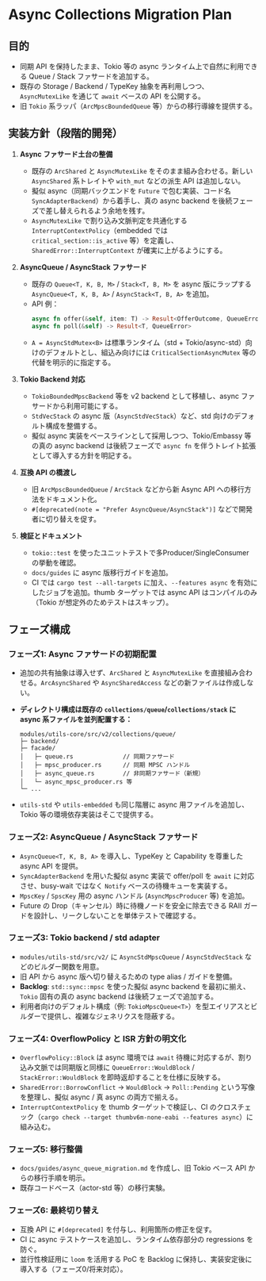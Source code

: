 # Async Collections Migration Plan

## 目的
- 同期 API を保持したまま、Tokio 等の async ランタイム上で自然に利用できる Queue / Stack ファサードを追加する。
- 既存の Storage / Backend / TypeKey 抽象を再利用しつつ、`AsyncMutexLike` を通じて `await` ベースの API を公開する。
- 旧 `Tokio` 系ラッパ（`ArcMpscBoundedQueue` 等）からの移行導線を提供する。

## 実装方針（段階的開発）

1. **Async ファサード土台の整備**
   - 既存の `ArcShared` と `AsyncMutexLike` をそのまま組み合わせる。新しい `AsyncShared` 系トレイトや `with_mut` などの派生 API は追加しない。
   - 擬似 async（同期バックエンドを `Future` で包む実装、コード名 `SyncAdapterBackend`）から着手し、真の async backend を後続フェーズで差し替えられるよう余地を残す。
   - `AsyncMutexLike` で割り込み文脈判定を共通化する `InterruptContextPolicy`（embedded では `critical_section::is_active` 等）を定義し、`SharedError::InterruptContext` が確実に上がるようにする。

2. **AsyncQueue / AsyncStack ファサード**
   - 既存の `Queue<T, K, B, M>` / `Stack<T, B, M>` を async 版にラップする `AsyncQueue<T, K, B, A>` / `AsyncStack<T, B, A>` を追加。
   - API 例：
     ```rust
     async fn offer(&self, item: T) -> Result<OfferOutcome, QueueError>
     async fn poll(&self) -> Result<T, QueueError>
     ```
   - `A = AsyncStdMutex<B>` は標準ランタイム（std + Tokio/async-std）向けのデフォルトとし、組込み向けには `CriticalSectionAsyncMutex` 等の代替を明示的に指定する。

3. **Tokio Backend 対応**
   - `TokioBoundedMpscBackend` 等を v2 backend として移植し、async ファサードから利用可能にする。
   - `StdVecStack` の async 版（`AsyncStdVecStack`）など、std 向けのデフォルト構成を整備する。
   - 擬似 async 実装をベースラインとして採用しつつ、Tokio/Embassy 等の真の async backend は後続フェーズで `async fn` を伴うトレイト拡張として導入する方針を明記する。

4. **互換 API の橋渡し**
   - 旧 `ArcMpscBoundedQueue` / `ArcStack` などから新 Async API への移行方法をドキュメント化。
   - `#[deprecated(note = "Prefer AsyncQueue/AsyncStack")]` などで開発者に切り替えを促す。

5. **検証とドキュメント**
   - `tokio::test` を使ったユニットテストで多Producer/SingleConsumer の挙動を確認。
   - `docs/guides` に async 版移行ガイドを追加。
   - CI では `cargo test --all-targets` に加え、`--features async` を有効にしたジョブを追加。thumb ターゲットでは async API はコンパイルのみ（Tokio が想定外のためテストはスキップ）。

## フェーズ構成

### フェーズ1: Async ファサードの初期配置
- 追加の共有抽象は導入せず、`ArcShared` と `AsyncMutexLike` を直接組み合わせる。`ArcAsyncShared` や `AsyncSharedAccess` などの新ファイルは作成しない。
- **ディレクトリ構成は既存の `collections/queue`/`collections/stack` に async 系ファイルを並列配置する：**

  ```
  modules/utils-core/src/v2/collections/queue/
  ├─ backend/
  ├─ facade/
  │   ├─ queue.rs              // 同期ファサード
  │   ├─ mpsc_producer.rs      // 同期 MPSC ハンドル
  │   ├─ async_queue.rs        // 非同期ファサード（新規）
  │   └─ async_mpsc_producer.rs 等
  └─ ...
  ```

- `utils-std` や `utils-embedded` も同じ階層に async 用ファイルを追加し、Tokio 等の環境依存実装はそこで提供する。

### フェーズ2: AsyncQueue / AsyncStack ファサード
- `AsyncQueue<T, K, B, A>` を導入し、TypeKey と Capability を尊重した async API を提供。
- `SyncAdapterBackend` を用いた擬似 async 実装で offer/poll を `await` に対応させ、busy-wait ではなく `Notify` ベースの待機キューを実装する。
- `MpscKey` / `SpscKey` 用の async ハンドル (`AsyncMpscProducer` 等) を追加。
- Future の Drop（キャンセル）時に待機ノードを安全に除去できる RAII ガードを設計し、リークしないことを単体テストで確認する。

### フェーズ3: Tokio backend / std adapter
- `modules/utils-std/src/v2/` に `AsyncStdMpscQueue` / `AsyncStdVecStack` などのビルダー関数を用意。
- 旧 API から async 版へ切り替えるための type alias / ガイドを整備。
- **Backlog**: `std::sync::mpsc` を使った擬似 async backend を最初に揃え、`Tokio` 固有の真の async backend は後続フェーズで追加する。
- 利用者向けのデフォルト構成（例: `TokioMpscQueue<T>`）を型エイリアスとビルダーで提供し、複雑なジェネリクスを隠蔽する。

### フェーズ4: OverflowPolicy と ISR 方針の明文化
- `OverflowPolicy::Block` は async 環境では `await` 待機に対応するが、割り込み文脈では同期版と同様に `QueueError::WouldBlock` / `StackError::WouldBlock` を即時返却することを仕様に反映する。
- `SharedError::BorrowConflict` → `WouldBlock` → `Poll::Pending` という写像を整理し、擬似 async / 真 async の両方で揃える。
- `InterruptContextPolicy` を thumb ターゲットで検証し、CI のクロスチェック（`cargo check --target thumbv6m-none-eabi --features async`）に組み込む。

### フェーズ5: 移行整備
- `docs/guides/async_queue_migration.md` を作成し、旧 Tokio ベース API からの移行手順を明示。
- 既存コードベース（actor-std 等）の移行実験。

### フェーズ6: 最終切り替え
- 互換 API に `#[deprecated]` を付与し、利用箇所の修正を促す。
- CI に async テストケースを追加し、ランタイム依存部分の regressions を防ぐ。
- 並行性検証用に `loom` を活用する PoC を Backlog に保持し、実装安定後に導入する（フェーズ0/将来対応）。
